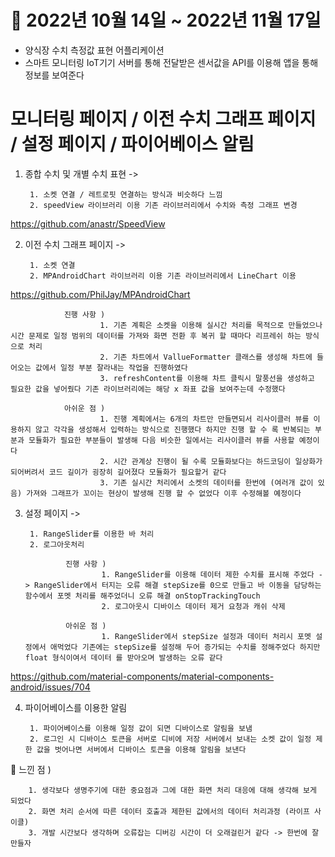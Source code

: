 # 📆 2022년 10월 14일 ~ 2022년 11월 17일

- 양식장 수치 측정값 표현 어플리케이션
- 스마트 모니터링 IoT기기 서버를 통해 전달받은 센서값을 API를 이용해 앱을 통해 정보를 보여준다

# 모니터링 페이지 / 이전 수치 그래프 페이지 / 설정 페이지 / 파이어베이스 알림

1. 종합 수치 및 개별 수치 표현 ->

        1. 소켓 연결 / 레트로핏 연결하는 방식과 비슷하다 느낌
        2. speedView 라이브러리 이용 기존 라이브러리에서 수치와 측정 그래프 변경
https://github.com/anastr/SpeedView





2. 이전 수치 그래프 페이지 ->

        1. 소켓 연결
        2. MPAndroidChart 라이브러리 이용 기존 라이브러리에서 LineChart 이용  
https://github.com/PhilJay/MPAndroidChart


                진행 사항 ) 
                        1. 기존 계획은 소켓을 이용해 실시간 처리를 목적으로 만들었으나 시간 문제로 일정 범위의 데이터를 가져와 화면 전환 후 복귀 할 때마다 리프레쉬 하는 방식으로 처리 
                        2. 기존 차트에서 VallueFormatter 클래스를 생성해 차트에 들어오는 값에서 일정 부분 잘라내는 작업을 진행하였다
                        3. refreshContent를 이용해 차트 클릭시 말풍선을 생성하고 필요한 값을 넣어줬다 기존 라이브러리에는 해당 x 좌표 값을 보여주는데 수정했다
                
                아쉬운 점 )
                        1. 진행 계획에서는 6개의 차트만 만들면되서 리사이클러 뷰를 이용하지 않고 각각을 생성해서 입력하는 방식으로 진행했다 하지만 진행 할 수 록 반복되는 부분과 모듈화가 필요한 부분들이 발생해 다음 비슷한 일에서는 리사이클러 뷰를 사용할 예정이다 
                        2. 시간 관계상 진행이 될 수록 모듈화보다는 하드코딩이 일상화가 되어버려서 코드 길이가 굉장히 길어졌다 모듈화가 필요할거 같다
                        3. 기존 실시간 처리에서 소켓의 데이터를 한번에 (여러개 값이 있음) 가져와 그래프가 꼬이는 현상이 발생해 진행 할 수 없었다 이후 수정해볼 예정이다


3. 설정 페이지 ->

        1. RangeSlider를 이용한 바 처리
        2. 로그아웃처리
        
                진행 사항 ) 
                        1. RangeSlider를 이용해 데이터 제한 수치를 표시해 주었다 -> RangeSlider에서 터지는 오류 해결 stepSize를 0으로 만들고 바 이동을 담당하는 함수에서 포멧 처리를 해주었더니 오류 해결 onStopTrackingTouch
                        2. 로그아웃시 디바이스 데이터 제거 요청과 캐쉬 삭제
                        
                아쉬운 점 ) 
                        1. RangeSlider에서 stepSize 설정과 데이터 처리시 포멧 설정에서 애먹었다 기존에는 stepSize를 설정해 두어 증가되는 수치를 정해주었다 하지만 float 형식이여서 데이터 를 받아오며 발생하는 오류 같다 
https://github.com/material-components/material-components-android/issues/704


4. 파이어베이스를 이용한 알림

        1. 파이어베이스를 이용해 일정 값이 되면 디바이스로 알림을 보냄
        2. 로그인 시 디바이스 토큰을 서버로 디비에 저장 서버에서 보내는 소켓 값이 일정 제한 값을 벗어나면 서버에서 디바이스 토큰을 이용해 알림을 보낸다



😤 느낀 점 )

        1. 생각보다 생명주기에 대한 중요점과 그에 대한 화면 처리 대응에 대해 생각해 보게 되었다
        2. 화면 처리 순서에 따른 데이터 호출과 제한된 값에서의 데이터 처리과정 (라이프 사이클)
        3. 개발 시간보다 생각하며 오류잡는 디버깅 시간이 더 오래걸린거 같다 -> 한번에 잘 만들자
                
               
 
